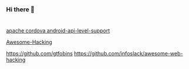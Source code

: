### Hi there 👋

<!--
**poiskls/poiskls** is a ✨ _special_ ✨ repository because its `README.md` (this file) appears on your GitHub profile.

Here are some ideas to get you started:

- 🔭 I’m currently working on ...
- 🌱 I’m currently learning ...
- 👯 I’m looking to collaborate on ...
- 🤔 I’m looking for help with ...
- 💬 Ask me about ...
- 📫 How to reach me: ...
- 😄 Pronouns: ...
- ⚡ Fun fact: ...
-->
#
<a href="https://cordova.apache.org/docs/en/latest/guide/platforms/android/index.html#android-api-level-support"> apache cordova android-api-level-support</a>

<a href="https://github.com/Hack-with-Github/Awesome-Hacking">Awesome-Hacking</a>

https://github.com/gtfobins
https://github.com/infoslack/awesome-web-hacking
